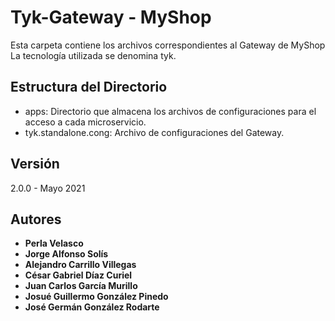 # Tyk-Gateway - MyShop

Esta carpeta contiene los archivos correspondientes al Gateway de MyShop La tecnología utilizada se denomina tyk.

## Estructura del Directorio

- apps: Directorio que almacena los archivos de configuraciones para el acceso a cada microservicio.
- tyk.standalone.cong: Archivo de configuraciones del Gateway.

## Versión

2.0.0 - Mayo 2021

## Autores

* **Perla Velasco**
* **Jorge Alfonso Solís**
* **Alejandro Carrillo Villegas**
* **César Gabriel Díaz Curiel**
* **Juan Carlos García Murillo**
* **Josué Guillermo González Pinedo**
* **José Germán González Rodarte**